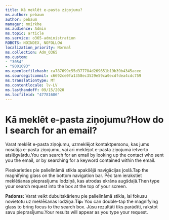 ```yaml
---
title: Kā meklēt e-pasta ziņojumu?
ms.author: pebaum
author: pebaum
manager: mnirkhe
ms.audience: Admin
ms.topic: article
ms.service: o365-administration
ROBOTS: NOINDEX, NOFOLLOW
localization_priority: Normal
ms.collection: Adm_O365
ms.custom:
- "3054"
- "9001093"
ms.openlocfilehash: ca787699c55d377784d269651b19b39b4345acee
ms.sourcegitcommit: c6692ce0fa1358ec3529e59ca0ecdfdea4cdc759
ms.translationtype: MT
ms.contentlocale: lv-LV
ms.lasthandoff: 09/15/2020
ms.locfileid: "47781686"
---
```

# <a name="how-do-i-search-for-an-email"></a><span data-ttu-id="8f7ad-102">Kā meklēt e-pasta ziņojumu?</span><span class="sxs-lookup"><span data-stu-id="8f7ad-102">How do I search for an email?</span></span>

<span data-ttu-id="8f7ad-103">Varat meklēt e-pasta ziņojumu, uzmeklējot kontaktpersonu, kas jums nosūtīja e-pasta ziņojumu, vai arī meklējot e-pasta ziņojumā ietverto atslēgvārdu.</span><span class="sxs-lookup"><span data-stu-id="8f7ad-103">You can search for an email by looking up the contact who sent you the email, or by searching for a keyword contained within the email.</span></span>

<span data-ttu-id="8f7ad-104">Pieskarieties pie palielināmā stikla apakšējā navigācijas joslā.</span><span class="sxs-lookup"><span data-stu-id="8f7ad-104">Tap the magnifying glass on the bottom navigation bar.</span></span> <span data-ttu-id="8f7ad-105">Pēc tam ierakstiet meklēšanas pieprasījumu lodziņā, kas atrodas ekrāna augšdaļā.</span><span class="sxs-lookup"><span data-stu-id="8f7ad-105">Then type your search request into the box at the top of your screen.</span></span> 

<span data-ttu-id="8f7ad-106">**Padoms:** Varat veikt dubultskārienu pie palielināmā stikla, lai fokusu novietotu uz meklēšanas lodziņa.</span><span class="sxs-lookup"><span data-stu-id="8f7ad-106">**Tip:** You can double-tap the magnifying glass to bring focus to the search box.</span></span> <span data-ttu-id="8f7ad-107">Jūsu rezultāti tiks parādīti, rakstot savu pieprasījumu.</span><span class="sxs-lookup"><span data-stu-id="8f7ad-107">Your results will appear as you type your request.</span></span> 
